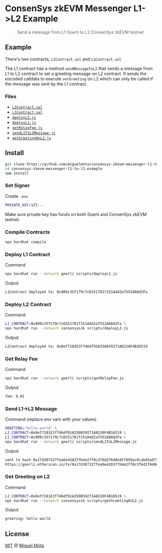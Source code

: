 # ConsenSys zkEVM Messenger L1->L2 Example

> Send a message from L1 Goerli to L2 ConsenSys zkEVM testnet.

## Example

There's two contracts; `L2Contract.sol` and `L1Contract.sol`

The L1 contract has a method `sendMessageToL2` that sends a message from L1 to L2 contract to set a greeting message on L2 contract.
It sends the encoded calldata to execute `setGreeting` on L2 which can only be called if the message was sent by the L1 contract.

### Files

- [`L2Contract.sol`](./contracts/L2Contract.sol)
- [`L1Contract.sol`](./contracts/L1Contract.sol)
- [`deployL2.js`](./script/deployL2.js)
- [`deployL1.js`](./scripts/deployL1.js)
- [`getRelayFee.js`](./scripts/getRelayFee.js)
- [`sendL1ToL2Message.js`](./scripts/sendL1ToL2Message.js)
- [`getGreetingOnL2.js`](./scripts/getGreetingOnL2.js)

## Install

```sh
git clone https://github.com/miguelmota/consensys-zkevm-messenger-l1-to-l2-example.git
cd consensys-zkevm-messenger-l1-to-l2-example
npm install
```

### Set Signer

Create `.env`

```sh
PRIVATE_KEY=123...
```

Make sure private key has funds on both Goerli and ConsenSys zkEVM testnet.

### Compile Contracts

```sh
npx hardhat compile
```

### Deploy L1 Contract

Command

```sh
npx hardhat run --network goerli scripts/deployL1.js
```

Output

```sh
L1Contract deployed to: 0x909c35f179c7cD151781f151A4d2a75528A8d2Fa
```

### Deploy L2 Contract

Command

```sh
L1_CONTRACT=0x909c35f179c7cD151781f151A4d2a75528A8d2Fa \
npx hardhat run --network consensyszk scripts/deployL2.js
```

Output

```sh
L2Contract deployed to: 0x0ef7281E3f746df91A350859271A8220F4B16519
```

### Get Relay Fee

Command

```sh
npx hardhat run --network goerli scripts/getRelayFee.js
```

Output

```sh
fee: 0.01
```

### Send L1->L2 Message

Command (replace env vars with your values)

```sh
GREETING="hello world" \
L2_CONTRACT=0x0ef7281E3f746df91A350859271A8220F4B16519 \
L1_CONTRACT=0x909c35f179c7cD151781f151A4d2a75528A8d2Fa \
npx hardhat run --network goerli scripts/sendL1ToL2Message.js
```

Output

```sh
sent tx hash 0x17d307327fea6e42837fb4e2ff0c3f6d2f6d8e95f659ac0cabd5a973c8d9a4f1
https://goerli.etherscan.io/tx/0x17d307327fea6e42837fb4e2ff0c3f6d2f6d8e95f659ac0cabd5a973c8d9a4f1
```

### Get Greeting on L2

Command

```sh
L2_CONTRACT=0x0ef7281E3f746df91A350859271A8220F4B16519 \
npx hardhat run --network consensyszk scripts/getGreetingOnL2.js
```

Output

```sh
greeting: hello world
```

## License

[MIT](./LICENSE) @ [Miguel Mota](https://github.com/miguelmota)

